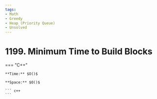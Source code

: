 ```yaml
---
tags:
- Math
- Greedy
- Heap (Priority Queue)
- Unsolved
---
```



# 1199. Minimum Time to Build Blocks

=== "C++"

    **Time:** $O()$

    **Space:** $O()$

    ``` c++
    ```